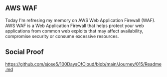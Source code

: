 ## AWS WAF

Today I'm refresing my memory on AWS Web Application Firewall (WAF).  AWS WAF is a Web Application Firewall that helps protect your web applications from common web exploits that may affect availability, compromise security or consume excessive resources.

## Social Proof

https://github.com/sjose5/100DaysOfCloud/blob/main/Journey/015/Readme.md
